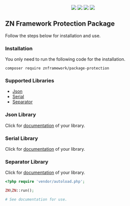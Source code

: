<p align="center">
<a href="https://packagist.org/packages/znframework/package-protection" rel="nofollow">
	<img src="https://img.shields.io/packagist/dt/znframework/package-protection?style=flat-square" style="max-width:100%;"></a>
<a href="//packagist.org/packages/znframework/package-protection" rel="nofollow">
	<img src="https://img.shields.io/github/v/release/znframework/package-protection?style=flat-square&color=00BFFF" style="max-width:100%;"></a>
<a href="//packagist.org/packages/znframework/package-protection" rel="nofollow">
	<img src="https://img.shields.io/github/release-date/znframework/package-protection?style=flat-square" style="max-width:100%;"></a>
<a href="//packagist.org/packages/znframework/package-protection" rel="nofollow">
	<img src="https://img.shields.io/github/license/znframework/package-protection?style=flat-square" style="max-width:100%;"></a>
</p>

<h2>ZN Framework Protection Package</h2>
<p>
Follow the steps below for installation and use.
</p>

<h3>Installation</h3>
<p>
You only need to run the following code for the installation.
</p>

```
composer require znframework/package-protection
```

<h3>Supported Libraries</h3>
<ul>
    <li><a href="#json">Json</a></li>
    <li><a href="#serial">Serial</a></li>
    <li><a href="#separator">Separator</a></li>
</ul>

<h3>Json Library</h3>
<p id="json">
Click for <a href="https://docs.znframework.com/veri-bicimlendirme-kutuphaneleri/json-kutuphanesi">documentation</a> of your library.

<h3>Serial Library</h3>
<p id="serial">
Click for <a href="https://docs.znframework.com/veri-bicimlendirme-kutuphaneleri/seriler-kutuphanesi">documentation</a> of your library.
</p>

<h3>Separator Library</h3>
<p id="separator">
Click for <a href="https://docs.znframework.com/veri-bicimlendirme-kutuphaneleri/ayrac-kutuphanesi">documentation</a> of your library.
</p>

```php
<?php require 'vendor/autoload.php';

ZN\ZN::run();

# See documentation for use.
```
